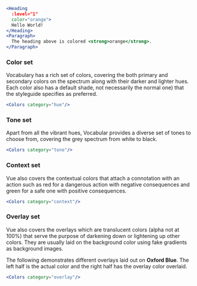 ```jsx
<Heading
  :level="1"
  color="orange">
  Hello World!
</Heading>
<Paragraph>
  The heading above is colored <strong>orange</strong>.
</Paragraph> 
```

### Color set

Vocabulary has a rich set of colors, covering the both primary and secondary 
colors on the spectrum along with their darker and lighter hues. Each color also
has a default shade, not necessarily the normal one) that the styleguide specifies
as preferred.

```jsx noeditor
<Colors category="hue"/>
```

### Tone set

Apart from all the vibrant hues, Vocabular provides a diverse set of tones to 
choose from, covering the grey spectrum from white to black.

```jsx noeditor
<Colors category="tone"/>
```

### Context set

Vue also covers the contextual colors that attach a connotation with an action
such as red for a dangerous action with negative consequences and green for a
safe one with positive consequences.

```jsx noeditor
<Colors category="context"/>
```

### Overlay set

Vue also covers the overlays which are translucent colors (alpha not at 100%)
that serve the purpose of darkening down or lightening up other colors. They
are usually laid on the background color using fake gradients as background 
images.

The following demonstrates different overlays laid out on **Oxford Blue**. The
left half is the actual color and the right half has the overlay color overlaid. 

```jsx noeditor
<Colors category="overlay"/>
```
